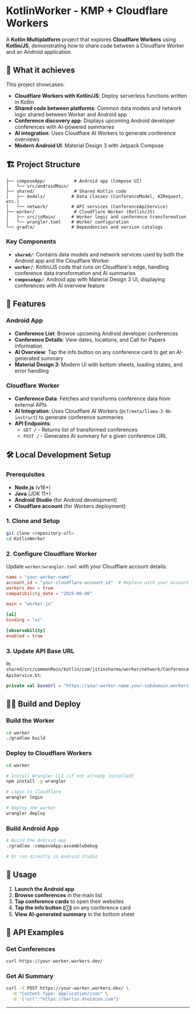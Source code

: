 # KotlinWorker - KMP + Cloudflare Workers

A **Kotlin Multiplatform** project that explores **Cloudflare Workers** using **Kotlin/JS**, demonstrating how to share code between a Cloudflare Worker and an Android application.

## 🎯 What it achieves

This project showcases:

- **Cloudflare Workers with Kotlin/JS**: Deploy serverless functions written in Kotlin
- **Shared code between platforms**: Common data models and network logic shared between Worker and Android app  
- **Conference discovery app**: Displays upcoming Android developer conferences with AI-powered summaries
- **AI integration**: Uses Cloudflare AI Workers to generate conference overviews
- **Modern Android UI**: Material Design 3 with Jetpack Compose

## 🏗️ Project Structure

```
├── composeApp/           # Android app (Compose UI)
│   └── src/androidMain/
├── shared/               # Shared Kotlin code
│   ├── models/          # Data classes (ConferenceModel, AIRequest, etc.)
│   └── network/         # API services (ConferenceApiService)
├── worker/               # Cloudflare Worker (Kotlin/JS)
│   ├── src/jsMain/      # Worker logic and conference transformation
│   └── wrangler.toml    # Worker configuration
└── gradle/              # Dependencies and version catalogs
```

### Key Components

- **`shared/`**: Contains data models and network services used by both the Android app and the Cloudflare Worker
- **`worker/`**: Kotlin/JS code that runs on Cloudflare's edge, handling conference data transformation and AI summaries  
- **`composeApp/`**: Android app with Material Design 3 UI, displaying conferences with AI overview feature

## 🚀 Features

### Android App
- **Conference List**: Browse upcoming Android developer conferences
- **Conference Details**: View dates, locations, and Call for Papers information  
- **AI Overview**: Tap the info button on any conference card to get an AI-generated summary
- **Material Design 3**: Modern UI with bottom sheets, loading states, and error handling

### Cloudflare Worker
- **Conference Data**: Fetches and transforms conference data from external APIs
- **AI Integration**: Uses Cloudflare AI Workers (`@cf/meta/llama-3-8b-instruct`) to generate conference summaries
- **API Endpoints**:
  - `GET /` - Returns list of transformed conferences
  - `POST /` - Generates AI summary for a given conference URL

## 🛠️ Local Development Setup

### Prerequisites

- **Node.js** (v16+)
- **Java** (JDK 11+) 
- **Android Studio** (for Android development)
- **Cloudflare account** (for Workers deployment)

### 1. Clone and Setup

```bash
git clone <repository-url>
cd KotlinWorker
```

### 2. Configure Cloudflare Worker

Update `worker/wrangler.toml` with your Cloudflare account details:

```toml
name = "your-worker-name"
account_id = "your-cloudflare-account-id"  # Replace with your account ID
workers_dev = true
compatibility_date = "2025-08-06"

main = "worker.js"

[ai]
binding = "ai"

[observability]
enabled = true
```

### 3. Update API Base URL

In `shared/src/commonMain/kotlin/com/jitinsharma/worker/network/ConferenceApiService.kt`:

```kotlin
private val baseUrl = "https://your-worker-name.your-subdomain.workers.dev"
```

## 🏃‍♂️ Build and Deploy

### Build the Worker

```bash
cd worker
./gradlew build
```

### Deploy to Cloudflare Workers

```bash
cd worker

# Install Wrangler CLI (if not already installed)
npm install -g wrangler

# Login to Cloudflare
wrangler login

# Deploy the worker
wrangler deploy
```

### Build Android App

```bash
# Build the Android app
./gradlew :composeApp:assembleDebug

# Or run directly in Android Studio
```

## 📱 Usage

1. **Launch the Android app**
2. **Browse conferences** in the main list
3. **Tap conference cards** to open their websites  
4. **Tap the info button (ⓘ)** on any conference card
5. **View AI-generated summary** in the bottom sheet

## 🤖 API Examples

### Get Conferences
```bash
curl https://your-worker.workers.dev/
```

### Get AI Summary
```bash
curl -X POST https://your-worker.workers.dev/ \
  -H "Content-Type: application/json" \
  -d '{"url":"https://berlin.droidcon.com"}'
```
---